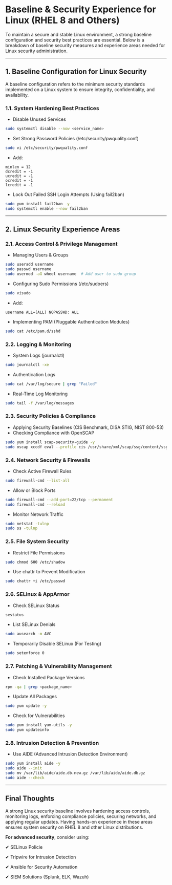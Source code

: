 # Baseline & Security Experience for Linux (RHEL 8 and Others)

To maintain a secure and stable Linux environment, a strong baseline configuration and security best practices are essential. Below is a breakdown of baseline security measures and experience areas needed for Linux security administration.

---

## 1. Baseline Configuration for Linux Security

A baseline configuration refers to the minimum security standards implemented on a Linux system to ensure integrity, confidentiality, and availability.

### 1.1. System Hardening Best Practices
- Disable Unused Services
```bash
sudo systemctl disable --now <service_name>
```

- Set Strong Password Policies (/etc/security/pwquality.conf)
```bash
sudo vi /etc/security/pwquality.conf
```

- Add:
```plaintext 
minlen = 12
dcredit = -1
ucredit = -1
ocredit = -1
lcredit = -1
```

- Lock Out Failed SSH Login Attempts (Using fail2ban)
```bash
sudo yum install fail2ban -y
sudo systemctl enable --now fail2ban
```

---

## 2. Linux Security Experience Areas

### 2.1. Access Control & Privilege Management
- Managing Users & Groups
```bash
sudo useradd username
sudo passwd username
sudo usermod -aG wheel username  # Add user to sudo group
```

- Configuring Sudo Permissions (/etc/sudoers)
```bash
sudo visudo
```

- Add:
```plaintext
username ALL=(ALL) NOPASSWD: ALL
```

- Implementing PAM (Pluggable Authentication Modules)
```bash
sudo cat /etc/pam.d/sshd
```

### 2.2. Logging & Monitoring
- System Logs (journalctl)
```bash
sudo journalctl -xe
```

- Authentication Logs
```bash
sudo cat /var/log/secure | grep "Failed"
```

- Real-Time Log Monitoring
```bash
sudo tail -f /var/log/messages
```

### 2.3. Security Policies & Compliance
- Applying Security Baselines (CIS Benchmark, DISA STIG, NIST 800-53)
- Checking Compliance with OpenSCAP
```bash
sudo yum install scap-security-guide -y
sudo oscap xccdf eval --profile cis /usr/share/xml/scap/ssg/content/ssg-rhel8-xccdf.xml
```

### 2.4. Network Security & Firewalls
- Check Active Firewall Rules
```bash
sudo firewall-cmd --list-all
```

- Allow or Block Ports
```bash
sudo firewall-cmd --add-port=22/tcp --permanent
sudo firewall-cmd --reload
```

- Monitor Network Traffic
```bash
sudo netstat -tulnp
sudo ss -tulnp
```

### 2.5. File System Security
- Restrict File Permissions
```bash
sudo chmod 600 /etc/shadow
```

- Use chattr to Prevent Modification
```bash
sudo chattr +i /etc/passwd
```

### 2.6. SELinux & AppArmor
- Check SELinux Status
```bash
sestatus
```

- List SELinux Denials
```bash
sudo ausearch -m AVC
```

- Temporarily Disable SELinux (For Testing)
```bash
sudo setenforce 0
```

### 2.7. Patching & Vulnerability Management
- Check Installed Package Versions
```bash
rpm -qa | grep <package_name>
```

- Update All Packages
```bash
sudo yum update -y
```

- Check for Vulnerabilities
```bash
sudo yum install yum-utils -y
sudo yum updateinfo
```

### 2.8. Intrusion Detection & Prevention
- Use AIDE (Advanced Intrusion Detection Environment)
```bash
sudo yum install aide -y
sudo aide --init
sudo mv /var/lib/aide/aide.db.new.gz /var/lib/aide/aide.db.gz
sudo aide --check
```

---
## Final Thoughts

A strong Linux security baseline involves hardening access controls, monitoring logs, enforcing compliance policies, securing networks, and applying regular updates. Having hands-on experience in these areas ensures system security on RHEL 8 and other Linux distributions.

**For advanced security**, consider using:

✔ SELinux Policie

✔ Tripwire for Intrusion Detection

✔ Ansible for Security Automation

✔ SIEM Solutions (Splunk, ELK, Wazuh)

